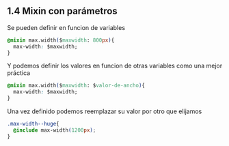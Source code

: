 ## 1.4 Mixin con parámetros

Se pueden definir en funcion de variables

``` css
@mixin max.width($maxwidth: 800px){
  max-width: $maxwidth;
}
```

Y podemos definir los valores en funcion de otras variables como una
mejor práctica

``` css
@mixin max.width($maxwidth: $valor-de-ancho){
  max-width: $maxwidth;
}
```

Una vez definido podemos reemplazar su valor por otro que elijamos

``` css
.max-width--huge{
  @include max-width(1200px);
}
```

